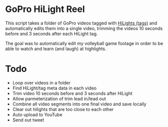 # GoPro HiLight Reel

This script takes a folder of GoPro videos tagged with [HiLights (tags)](https://gopro.com/help/articles/Question_Answer/What-is-HiLight-Tagging-and-How-Does-it-Work) and automatically edits them into a single video, trimming the videos 10 seconds before and 3 seconds after each HiLight tag.

The goal was to automatically edit my volleyball game footage in order to be able to watch and learn (and laugh) at highlights.

# Todo
 - Loop over videos in a folder
 - Find HiLight/tag meta data in each video
 - Trim video 10 seconds before and 3 seconds after HiLight
 - Allow parmeterization of trim lead in/lead out
 - Combine all video segments into one final video and save locally
 - Clear out hilights that are too close to each other
 - Auto upload to YouTube
 - Send out tweet